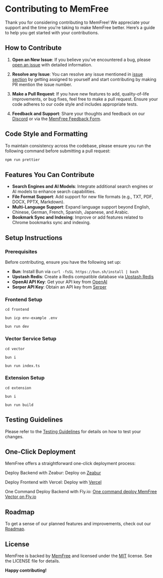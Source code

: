 # Contributing to MemFree

Thank you for considering contributing to MemFree! We appreciate your support and the time you're taking to make MemFree better. Here’s a guide to help you get started with your contributions.

## How to Contribute

1. **Open an New Issue**: If you believe you've encountered a bug, please [open an issue](https://github.com/memfreeme/memfree/issues) with detailed information.

2. **Resolve any Issue**: You can resolve any issue mentioned in [issue section](https://github.com/memfreeme/memfree/issues) by getting assigned to yourself and start contributing by making PR mention the issue number.

3. **Make a Pull Request**: If you have new features to add, quality-of-life improvements, or bug fixes, feel free to make a pull request. Ensure your code adheres to our code style and includes appropriate tests.
4. **Feedback and Support**: Share your thoughts and feedback on our [Discord](https://discord.com/invite/7QqyMSTaRq) or via the [MemFree Feedback Form](https://www.memfree.me/feedback).

## Code Style and Formatting

To maintain consistency across the codebase, please ensure you run the following command before submitting a pull request:

```bash
npm run prettier
```

## Features You Can Contribute

- **Search Engines and AI Models**: Integrate additional search engines or AI models to enhance search capabilities.
- **File Format Support**: Add support for new file formats (e.g., TXT, PDF, DOCX, PPTX, Markdown).
- **Multi-Language Support**: Expand language support beyond English, Chinese, German, French, Spanish, Japanese, and Arabic.
- **Bookmark Sync and Indexing**: Improve or add features related to Chrome bookmarks sync and indexing.

## Setup Instructions

### Prerequisites

Before contributing, ensure you have the following set up:

- **Bun**: Install Bun via `curl -fsSL https://bun.sh/install | bash`
- **Upstash Redis**: Create a Redis compatible database via [Upstash Redis](https://upstash.com/redis)
- **OpenAI API Key**: Get your API key from [OpenAI](https://openai.com)
- **Serper API Key**: Obtain an API key from [Serper](https://serper.dev)

### Frontend Setup

```
cd frontend

bun icp env-example .env

bun run dev
```

### Vector Service Setup

```
cd vector

bun i

bun run index.ts
```

### Extension Setup

```
cd extension

bun i

bun run build
```

## Testing Guidelines

Please refer to the [Testing Guidelines](./frontend/TESTING_GUIDELINES.md) for details on how to test your changes.

## One-Click Deployment

MemFree offers a straightforward one-click deployment process:

Deploy Backend with Zeabur: Deploy on [Zeabur](https://zeabur.com/templates/CE71SC?referralCode=memfree)

Deploy Frontend with Vercel: Deploy with [Vercel](https://vercel.com/new/clone?repository-url=https%3A%2F%2Fgithub.com%2Fmemfreeme%2Fmemfree&env=UPSTASH_REDIS_REST_URL%2CUPSTASH_REDIS_REST_TOKEN%2COPENAI_API_KEY%2CMEMFREE_HOST%2CAUTH_SECRET%2CAPI_TOKEN&envDescription=https%3A%2F%2Fgithub.com%2Fmemfreeme%2Fmemfree%2Fblob%2Fmain%2Ffrontend%2Fenv-example&project-name=memfree&repository-name=memfree&demo-title=MemFree&demo-description=MemFree+%E2%80%93+Hybrid+AI+Search+Engine&demo-url=https%3A%2F%2Fwww.memfree.me%2F&demo-image=https%3A%2F%2Fwww.memfree.me%2Fog.png&root-directory=frontend&teamSlug=parths-projects-9035e642)

One Command Deploy Backend with Fly.io: [One command deploy MemFree Vector on Fly.io](https://www.memfree.me/docs/deploy-memfree-fly-io)

## Roadmap

To get a sense of our planned features and improvements, check out our [Roadmap](https://feedback.memfree.me/roadmap).

## License

MemFree is backed by [MemFree](https://www.memfree.me/) and licensed under the [MIT](https://github.com/memfreeme/memfree/blob/main/LICENSE) license. See the LICENSE file for details.

**Happy contributing!**

